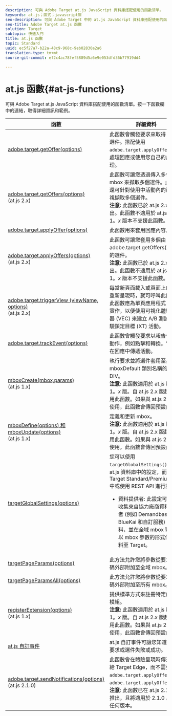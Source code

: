 ```yaml
---
description: 可與 Adobe Target at.js JavaScript 資料庫搭配使用的函數清單。
keywords: at.js；函式；javascript庫
seo-description: 可與 Adobe Target 中的 at.js JavaScript 資料庫搭配使用的函數清單。
seo-title: Adobe Target at.js 函數
solution: Target
subtopic: 快速入門
title: at.js 函數
topic: Standard
uuid: ec5f27a7-b22a-48c9-968c-9eb02830a2a6
translation-type: tm+mt
source-git-commit: ef2c4ac78fef5889d5a6e9e053dfd36b77919dd4

---
```



# at.js 函數{#at-js-functions}

可與 Adobe Target at.js JavaScript 資料庫搭配使用的函數清單。按一下函數欄中的連結，取得詳細資訊和範例。

| 函數 | 詳細資料 |
| --- | --- | 
| [adobe.target.getOffer(options)](/help/c-implementing-target/c-implementing-target-for-client-side-web/adobe-target-getoffer.md) | 此函數會觸發要求來取得 Target 選件。搭配使用 `adobe.target.applyOffer()` 來處理回應或使用您自己的成功處理。 |
| [adobe.target.getOffers(options)](/help/c-implementing-target/c-implementing-target-for-client-side-web/adobe-target-getoffers-atjs-2.md)<br>(at.js 2.x) | 此函數可讓您透過傳入多個 mbox 來擷取多個選件。此外，還可針對使用中活動內的所有檢視擷取多個選件。<br>**注意:** 此函數已於 at.js 2.x 推出。此函數不適用於 at.js 版本 1。*x* 版本不支援此函數。 |
| [adobe.target.applyOffer(options)](/help/c-implementing-target/c-implementing-target-for-client-side-web/adobe-target-applyoffer.md) | 此函數用來套用回應內容。 |
| [adobe.target.applyOffers(options)](/help/c-implementing-target/c-implementing-target-for-client-side-web/adobe-target-applyoffers-atjs-2.md)<br>(at.js 2.x) | 此函數可讓您套用多個由 adobe.target.getOffers() 擷取的選件。<br>**注意:** 此函數已於 at.js 2.x 推出。此函數不適用於 at.js 版本 1。*x* 版本不支援此函數。 |
| [adobe.target.triggerView (viewName, options)](/help/c-implementing-target/c-implementing-target-for-client-side-web/adobe-target-triggerview-atjs-2.md)<br>(at.js 2.x) | 每當新頁面載入或頁面上的元件重新呈現時，就可呼叫此函數。<br> 此函數應為單頁應用程式 (SPA) 實作，以便使用可視化體驗撰寫器 (VEC) 來建立 A/B 測試和體驗鎖定目標 (XT) 活動。 |
| [adobe.target.trackEvent(options)](/help/c-implementing-target/c-implementing-target-for-client-side-web/adobe-target-trackevent.md) | 此函數會觸發要求以報告使用者動作，例如點擊和轉換。它不會在回應中傳遞活動。 |
| [mboxCreate(mbox,params)](/help/c-implementing-target/c-implementing-target-for-client-side-web/mboxcreate-atjs.md)<br>(at.js 1.x) | 執行要求並將選件套用至具有 mboxDefault 類別名稱的最接近 DIV。<br>**注意:** 此函數適用於 at.js 版本 1。*x* 版。自 at.js 2.x 版起已棄用此函數。如果與 at.js 2.x 搭配使用，此函數會傳回預設內容。 |
| [mboxDefine(options) 和 mboxUpdate(options)](/help/c-implementing-target/c-implementing-target-for-client-side-web/mboxdefine-mboxupdate-atjs-1x.md)<br>(at.js 1.x) | 定義和更新 mbox。<br>**注意:** 此函數適用於 at.js 版本 1。*x* 版。自 at.js 2.x 版起已棄用此函數。如果與 at.js 2.x 搭配使用，此函數會傳回預設內容。 |
| [targetGlobalSettings(options)](/help/c-implementing-target/c-implementing-target-for-client-side-web/targetgobalsettings.md) | 您可以使用 `targetGlobalSettings()` 覆寫 at.js 資料庫中的設定，而非在 Target Standard/Premium UI 中或使用 REST API 進行設定。<ul><li>資料提供者: 此設定可讓客戶收集來自協力廠商資料提供者 (例如 Demandbase、BlueKai 和自訂服務) 的資料，並在全域 mbox 要求中以 mbox 參數的形式傳遞資料至 Target。</li></ul> |
| [targetPageParams(options)](/help/c-implementing-target/c-implementing-target-for-client-side-web/targetpageparams.md) | 此方法允許您將參數從要求程式碼外部附加至全域 mbox。 |
| [targetPageParamsAll(options)](/help/c-implementing-target/c-implementing-target-for-client-side-web/targetpageparamsall.md) | 此方法允許您將參數從要求程式碼外部附加至所有 mbox。 |
| [registerExtension(options)](/help/c-implementing-target/c-implementing-target-for-client-side-web/registerextension-atjs-1x.md)<br>(at.js 1.x) | 提供標準方式來註冊特定的延伸模組。<br>**注意:** 此函數適用於 at.js 版本 1。*x* 版。自 at.js 2.x 版起已棄用此函數。如果與 at.js 2.x 搭配使用，此函數會傳回預設內容。 |
| [at.js 自訂事件](/help/c-implementing-target/c-implementing-target-for-client-side-web/atjs-custom-events.md) | at.js 自訂事件可讓您知道 mbox 要求或選件失敗或成功。 |
| [adobe.target.sendNotifications(options)](/help/c-implementing-target/c-implementing-target-for-client-side-web/adobe.target.sendnotifications-atjs-21.md)<br>(at.js 2.1.0) | 此函數會在體驗呈現時傳送通知給 Target Edge，而不需要使用 `adobe.target.applyOffer()` 或 `adobe.target.applyOffers()`。<br>**注意**: 此函數已在 at.js 2.1.0 中推出，且將適用於 2.1.0 以上的任何版本。 |

